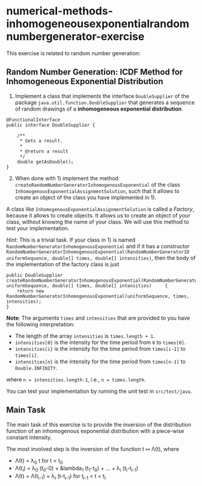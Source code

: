 # numerical-methods-inhomogeneousexponentialrandomnumbergenerator-exercise

This exercise is related to random number generation:

## Random Number Generation: ICDF Method for Inhomogeneous Exponential Distribution

1) Implement a class that implements the interface `DoubleSupplier` of the package `java.util.function.DoubleSupplier` that generates a sequence of random drawings of
a **inhomogeneous exponential distribution**.

```
@FunctionalInterface
public interface DoubleSupplier {

    /**
     * Gets a result.
     *
     * @return a result
     */
    double getAsDouble();
}
```


2) When done with 1) implement the method `createRandomNumberGeneratorInhomogenousExponential` of the class `InhomogenousExponentialAssignmentSolution`,
such that it allows to create an object of the class you have implemented in 1).

A class like `InhomogenousExponentialAssignmentSolution` is called a *Factory*, because it allows to create objects. It allows us to create an object of *your* class, without knowing the name of your class. We will use this method to test your implementation.

*Hint*: This is a trivial task. If your class in 1) is named `RandomNumberGeneratorInhomogenousExponential` and if
it has a constructor `RandomNumberGeneratorInhomogenousExponential(RandomNumberGenerator1D uniformSequence, double[] times, double[] intensities)`, then the body of the implementation of the factory class
is just

```
public DoubleSupplier createRandomNumberGeneratorInhomogenousExponential(RandomNumberGenerator1D uniformSequence, double[] times, double[] intensities) 	{
	return new RandomNumberGeneratorInhomogenousExponential(uniformSequence, times, intensities);
}
```

**Note**: The arguments `times` and `intensities` that are provided to you have the following interpretation:

- The length of the array `intensities` is `times.length + 1`.
- `intensities[0}` is the intensity for the time period from `0` to `times[0]`.
- `intensities[i}` is the intensity for the time period from `times[i-1]` to `times[i]`.
- `intensities[n}` is the intensity for the time period from `times[n-1]` to `Double.INFINITY`.

where `n = intensities.length-1`, i.e., `n = times.length`.


You can test your implementation by running the unit test in `src/test/java`.

## Main Task

The main task of this exercise is to provide the inversion of the distribution function
of an inhomogenous exponential distribution with a piece-wise constant intensity.

The most involved step is the inversion of the function t &mapsto; &Lambda;(t), where

- &Lambda;(t) = &lambda;<sub>0</sub> t for t < t<sub>0</sub>
- &Lambda;(t<sub>i</sub>) = &lambda;<sub>0</sub> (t<sub>0</sub>-0) + &lambda<sub>1</sub> (t<sub>1</sub>-t<sub>0</sub>) + ... + &lambda;<sub>i</sub> (t<sub>i</sub>-t<sub>i-1</sub>)
- &Lambda;(t) = &Lambda;(t<sub>i-1</sub>) + &lambda;<sub>i</sub> (t-t<sub>i-1</sub>) for t<sub>i-1</sub> < t < t<sub>i</sub>

